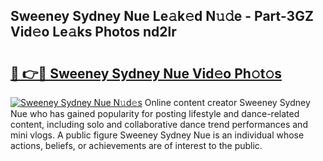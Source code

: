 ## Sweeney Sydney Nue Le𝚊k𝚎d N𝚞𝚍e - Part-3GZ Vid𝚎o Le𝚊ks Photos nd2lr

# <h2><a href="http://fb4y4l6.evod.top/?m=Sweeney+Sydney+Nue">🔗 👉🔴 Sweeney Sydney Nue Vid𝚎o Ph𝚘t𝚘s</a></h2>

[![Sweeney Sydney Nue N𝚞d𝚎s](https://i.imgur.com/8V9OHl7.gif)](http://fb4y4l6.evod.top/?m=Sweeney+Sydney+Nue)
Online content creator Sweeney Sydney Nue who has gained popularity for posting lifestyle and dance-related content, including solo and collaborative dance trend performances and mini vlogs. A public figure Sweeney Sydney Nue is an individual whose actions, beliefs, or achievements are of interest to the public. 
